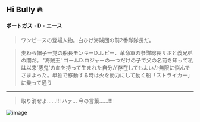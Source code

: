 ## Hi Bully 🔥

#### ポートガス・D・エース 

> ワンピースの登場人物。白ひげ海賊団の前2番隊隊長だ。

> 麦わら帽子一党の船長モンキーD.ルピー、革命軍の参謀総長サボと義兄弟の間だ。 '海賊王' ゴールD.ロジャーの一つだけの子で父の名前を知って私は以来'悪鬼'の血を持って生まれた自分が存在してもよいか無限に悩んでさまよった。単独で移動する時は火を動力にして動く船「ストライカー」に乗って通う

<hr/>

> 取り消せよ……!!! ハァ… 今の言葉……!!!

![image](https://github.com/user-attachments/assets/fd3aa5fb-30f1-4308-a4f0-0ec51c552b23)
